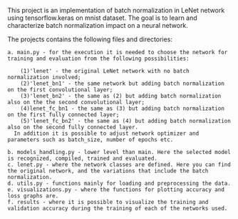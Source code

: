 This project is an implementation of batch normalization in LeNet network using tensorflow.keras on mnist dataset. The goal is to learn and characterize batch normalization impact on a neural network.

The projects contains the following files and directories:

    a. main.py - for the execution it is needed to choose the network for training and evaluation from the following possibilities:
  
        (1)'lenet' - the original LeNet network with no batch normalization involved;
        (2)'lenet_bn1' - the same network but adding batch normalization on the first convolutional layer;
        (3)'lenet_bn2' - the same as (2) but adding batch normalization also on the the second convolutional layer;
        (4)lenet_fc_bn1 - the same as (3) but adding batch normalization on the first fully connected layer; 
        (5)'lenet_fc_bn2' - the same as (4) but adding batch normalization also on the second fully connected layer.
      In addition it is possible to adjust network optimizer and parameters such as batch_size, number of epochs etc. 
        
    b. models_handling.py - lower level than main. Here the selected model is recognized, compiled, trained and evaluated.
    c. lenet.py - where the network classes are defined. Here you can find the original network, and the variations that include the batch normalization. 
    d. utils.py - functions mainly for loading and preprocessing the data.
    e. visualizations.py - where the functions for plotting accuracy and loss graphs are.
    f. results - where it is possible to visualize the training and validation accuracy during the training of each of the networks used.

